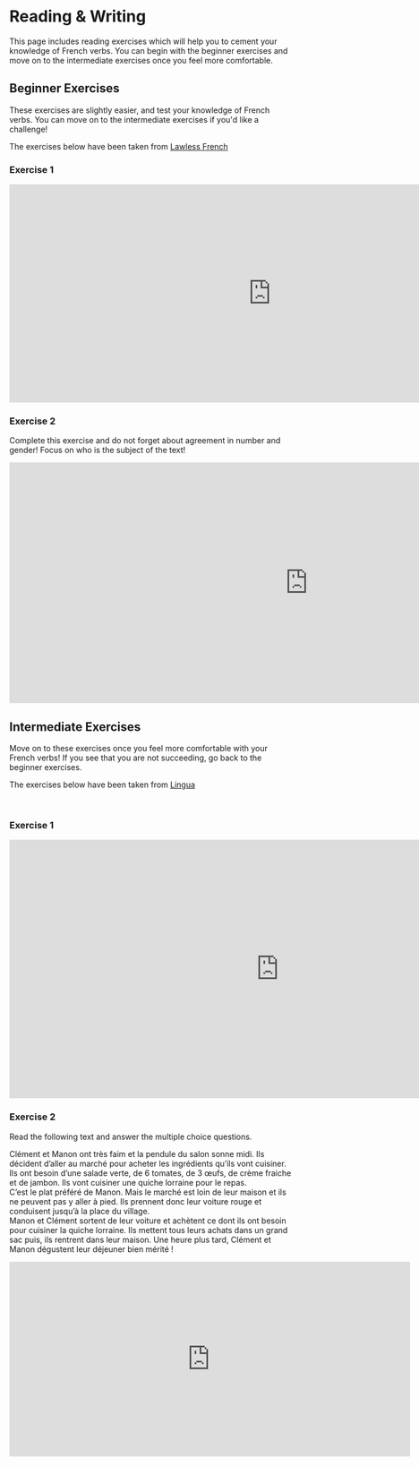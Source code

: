 <h1>Reading & Writing</h1>
<p>This page includes reading exercises which will help you to cement your knowledge of French verbs. 
  You can begin with the beginner exercises and move on to the intermediate exercises once you feel more comfortable. </p>
 
  <h2> Beginner Exercises</h2>
 <p> These exercises are slightly easier, and test your knowledge of French verbs. You can move on to the intermediate exercises if you'd like a challenge! </p>
 <p> The exercises below have been taken from <a href="https://www.lawlessfrench.com/reading/"> Lawless French</a></p>
 
 <h3>Exercise 1</h3>
 <iframe src="https://h5p.org/h5p/embed/390979" width="933" height="390" frameborder="0" allowfullscreen="allowfullscreen"></iframe><script src="https://h5p.org/sites/all/modules/h5p/library/js/h5p-resizer.js" charset="UTF-8"></script>
 
<br>
<h3>Exercise 2</h3>
<p> Complete this exercise and do not forget about agreement in number and gender! Focus on who is the subject of the text!
 </p>
 <iframe src="https://h5p.org/h5p/embed/390994" width="1065" height="430" frameborder="0" allowfullscreen="allowfullscreen"></iframe><script src="https://h5p.org/sites/all/modules/h5p/library/js/h5p-resizer.js" charset="UTF-8"></script>
 <br>
 
 <h2> Intermediate Exercises</h2>
 Move on to these exercises once you feel more comfortable with your French verbs! If you see that you are not succeeding, go back to the beginner exercises. 
 <p> The exercises below have been taken from <a href="https://lingua.com/french/reading/"> Lingua</a></p>
 <br>
 
 <h3>Exercise 1</h3>
 <p> <iframe src="https://h5p.org/h5p/embed/391007" width="962" height="462" frameborder="0" allowfullscreen="allowfullscreen"></iframe><script src="https://h5p.org/sites/all/modules/h5p/library/js/h5p-resizer.js" charset="UTF-8"></script> </p>
 
  <h3>Exercise 2</h3>
 <p> Read the following text and answer the multiple choice questions. </p>
 <p> Clément et Manon ont très faim et la pendule du salon sonne midi. Ils décident d’aller au marché pour acheter les ingrédients qu’ils vont cuisiner.
<br>
Ils ont besoin d’une salade verte, de 6 tomates, de 3 œufs, de crème fraiche et de jambon. Ils vont cuisiner une quiche lorraine pour le repas.
<br>
C’est le plat préféré de Manon. Mais le marché est loin de leur maison et ils ne peuvent pas y aller à pied. Ils prennent donc leur voiture rouge et conduisent jusqu’à la place du village.
<br>
Manon et Clément sortent de leur voiture et achètent ce dont ils ont besoin pour cuisiner la quiche lorraine. Ils mettent tous leurs achats dans un grand sac puis, ils rentrent dans leur maison. Une heure plus tard, Clément et Manon dégustent leur déjeuner bien mérité ! </p>
<p><iframe src="https://h5p.org/h5p/embed/391024" width="716" height="348" frameborder="0" allowfullscreen="allowfullscreen"></iframe><script src="https://h5p.org/sites/all/modules/h5p/library/js/h5p-resizer.js" charset="UTF-8"></script> </p>
